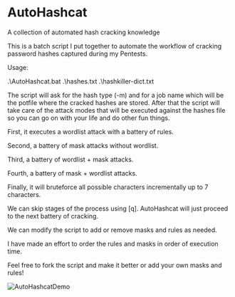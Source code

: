 # AutoHashcat
A collection of automated hash cracking knowledge 

This is a batch script I put together to automate the workflow of cracking password hashes captured during my Pentests.

Usage:

.\AutoHashcat.bat .\hashes.txt .\hashkiller-dict.txt

The script will ask for the hash type (-m) and for a job name which will be the potfile where the cracked hashes are stored.
After that the script will take care of the attack modes that will be executed against the hashes file so you can go on with your life and do other fun things.

First, it executes a wordlist attack with a battery of rules.

Second, a battery of mask attacks without wordlist.

Third, a battery of wordlist + mask attacks.

Fourth, a battery of mask + wordlist attacks.

Finally, it will bruteforce all possible characters incrementally up to 7 characters.

We can skip stages of the process using [q]. AutoHashcat will just proceed to the next battery of cracking.

We can modify the script to add or remove masks and rules as needed.

I have made an effort to order the rules and masks in order of execution time.

Feel free to fork the script and make it better or add your own masks and rules! 

![AutoHashcatDemo](https://user-images.githubusercontent.com/17464377/141667814-7d8495b2-0640-4500-8c64-3685a3452eae.PNG)
